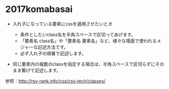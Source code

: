 # 2017komabasai

- 入れ子になっている要素にcssを適用させたいとき
    - 条件としたいclass名を半角スペースで区切ってあげます。
    - 「要素名 class名」や「要素名 要素名」など、様々な場面で使われるメジャーな記述方法です。
    - 必ず入れ子の順番で記述します。

- 同じ要素内の複数のclassを指定する場合は、半角スペースで区切らずにそのまま繋げて記述します。

参照：http://rsv-rank.info/css/css-tech/classes/
